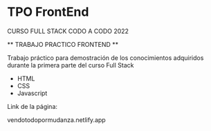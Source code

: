 # TPO FrontEnd
CURSO FULL STACK CODO A CODO 2022  

** TRABAJO PRACTICO FRONTEND **

Trabajo práctico para demostración de los conocimientos 
adquiridos durante la primera parte del curso Full Stack
- HTML
- CSS
- Javascript


Link de la página:

vendotodopormudanza.netlify.app
